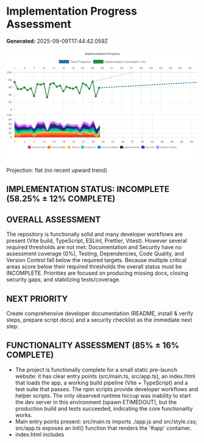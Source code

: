 # Implementation Progress Assessment

**Generated:** 2025-09-09T17:44:42.059Z

![Progress Chart](./progress-chart.png)

Projection: flat (no recent upward trend)

## IMPLEMENTATION STATUS: INCOMPLETE (58.25% ± 12% COMPLETE)

## OVERALL ASSESSMENT
The repository is functionally solid and many developer workflows are present (Vite build, TypeScript, ESLint, Prettier, Vitest). However several required thresholds are not met: Documentation and Security have no assessment coverage (0%), Testing, Dependencies, Code Quality, and Version Control fall below the required targets. Because multiple critical areas score below their required thresholds the overall status must be INCOMPLETE. Priorities are focused on producing missing docs, closing security gaps, and stabilizing tests/coverage.

## NEXT PRIORITY
Create comprehensive developer documentation (README, install & verify steps, prepare script docs) and a security checklist as the immediate next step.



## FUNCTIONALITY ASSESSMENT (85% ± 16% COMPLETE)
- The project is functionally complete for a small static pre-launch website: it has clear entry points (src/main.ts, src/app.ts), an index.html that loads the app, a working build pipeline (Vite + TypeScript) and a test suite that passes. The npm scripts provide developer workflows and helper scripts. The only observed runtime hiccup was inability to start the dev server in this environment (spawn ETIMEDOUT), but the production build and tests succeeded, indicating the core functionality works.
- Main entry points present: src/main.ts imports ./app.js and src/style.css; src/app.ts exposes an init() function that renders the '#app' container.
- index.html includes <script type="module" src="/src/main.ts"> so the app is wired for Vite dev/production builds.
- Unit tests present under tests/ (main.test.ts, health-check-utils.test.ts, prepare-libraries.test.ts, coverage-increase.test.ts).
- Test run succeeded: Vitest reported 4 test files, 14 tests — all passed (see test run output).
- Production build succeeded: `npm run build` ran tsc + vite build with output indicating built assets (dist/index.html and dist/assets/*).
- Package.json contains numerous developer scripts (dev, build, preview, test, type-check, lint, verify, health-check, prepare, etc.), improving developer experience and automation.
- Health and maintenance scripts exist (scripts/health-check.js, scripts/prepare-libraries.js) and are covered by tests, showing attention to operational tooling.
- Vite + TypeScript configuration files are present (tsconfig.build.json, vite.config.ts, vitest.config.ts) and used successfully in the build/test steps.
- Node engine requirement in package.json (>=22.17.0) is enforced and the health-check script includes engine checks — beneficial but requires matching Node runtime.
- Attempt to run the dev server in this environment failed with spawn ETIMEDOUT (npm run dev). This appears to be an environment/runner limitation; build and tests did not suffer.
- No backend/API endpoints are present or required — project is a static site, so absence of server endpoints is expected.
- There are no failing tests or build errors; coverage tooling is configured (vitest config with html/text reporters).

**Next Steps:**
- Attempt `npm run dev` in a normal local environment (Node >=22.17.0) to confirm the Vite dev server starts and the site loads in a browser — the ETIMEDOUT seen here is likely CI/environment-specific.
- Add a short smoke/integration test or an HTTP check against the preview server (npm run preview) in CI to ensure dev/preview servers start successfully in automated runs.
- Document required Node version prominently in README (already present) and consider adding an .nvmrc or .node-version file to simplify local setup.
- If desired, expand functional coverage with an end-to-end test (Playwright / Cypress) to verify the built site renders and critical UI elements are visible in a real browser environment.
- Ensure the verify CI flow (or GitHub Actions) runs the health-check, build, and tests to prevent regressions — currently scripts are present; wire them into CI if not already.

## CODE_QUALITY ASSESSMENT (78% ± 16% COMPLETE)
- Overall code quality appears good: the repo has a comprehensive linting/formatting/testing configuration (ESLint flat config, Prettier, stylelint, htmlhint, Vitest + test helpers) and the small TypeScript source shows consistent naming and defensive error handling. Shortcomings: there are no actual test files exercised in this snapshot, I could not run linters/type-checks because dev dependencies are not installed in the environment, and one lint config references built artifacts (dist) which may be brittle for local lint runs.
- Strong linting/formatting setup observed: eslint.config.ts and layered configs under config/eslint (base.ts, dx.ts, performance.ts) with TypeScript-aware rules and practical DX rules (simple-import-sort, import/no-duplicates, @typescript-eslint rules).
- Prettier is configured (prettier.config.ts) and scripts exist in package.json for format, lint, stylelint, htmlhint, markdown linting and combined verify flow (package.json scripts).
- TypeScript is configured (tsconfig.json, tsconfig.build.json) with path aliases and includes the config and test directories. Vitest config and testing setup exist under config/testing with good test helpers and environment setup (mocks for Canvas/IntersectionObserver, TextEncoder patch, DOM cleanup).
- Sources are small and well organized under src/ (app.ts, main.ts, style.css). Code style is consistent (camelCase names, TypeScript types in helpers), and components show defensive error handling (try/catch in renderComponent, console.error with context in setup and app).
- I could not run eslint, tsc, prettier or vitest locally because devDependencies are not installed in this environment (npm run lint failed). No lint/test output could be produced to confirm zero warnings/errors.
- No test files were found (search returned no *.test.* or *.spec.* files). Vitest is configured and setup helpers are present, but there are no actual unit tests in the repository snapshot to validate runtime behavior or guard regressions.
- No obvious code duplication in the small codebase. The helper code and test setup are modular and reusable.
- Minor brittleness: htmlhint.config.js imports a file from ./dist/config/linting/html.js; that file is in dist and appears to be excluded by ignore rules, which could cause local linting if the dist artifact isn't present. Similarly, some scripts expect repository build artifacts or prepared distributions (scripts/prepare-libraries.js referenced in package.json).

**Next Steps:**
- Install dev dependencies and run the linters and type-check locally: npm ci && npm run lint:check && npm run format:check && npm run type-check. Capture and fix any lint/type errors; add lint:check to CI if not already enforced.
- Run the test suite (npm test and npm run test:coverage) after installing dependencies. Add meaningful unit tests for src/* (at least for app.init and main flow) to validate behavior and keep coverage targeted by vitest config.
- Avoid referencing built artifacts for lint configs that are required for local development (e.g., htmlhint importing from dist). Either commit the source config or make lint config import the source module so fresh clones don't require a build step.
- Add CI gating for lint, type-check, and tests (if not present already) and consider pre-commit hooks (husky / lint-staged) to ensure code style and checks run before commits.
- If the codebase will grow, add more static-analysis rules (consider enabling stricter @typescript-eslint rules selectively), and add automated checks for code duplication (eg. tools or code review rules) and error-handling patterns.
- Add at least a minimal set of tests demonstrating component rendering and error conditions (use the provided testing helpers) so future regressions are caught and to validate the test setup is correct.

## TESTING ASSESSMENT (65% ± 12% COMPLETE)
- Vitest-based unit tests exist and all tests pass locally, but coverage enforcement (90% global thresholds) is unmet and causes coverage runs/CI to fail. Tests are unit-level only and coverage reports show large uncovered areas.
- Vitest is configured and used (devDependency vitest, vitest.config.ts, config/testing/ setup files).
- package.json defines test scripts: "test" (vitest run), "test:coverage" (vitest run --coverage), "test:ci" (vitest run --coverage --reporter=verbose).
- Test files present: tests/coverage-increase.test.ts, tests/health-check-utils.test.ts, tests/main.test.ts, tests/prepare-libraries.test.ts and tests/setup.ts.
- Running `npm test` succeeded: 4 test files, 14 tests — all passed (no failing tests).
- Coverage configuration enforces strict global thresholds (90% for branches/functions/lines/statements) in config/testing/vitest-jsdom.ts.
- Running coverage (`npm run test:coverage`) fails due to unmet thresholds: lines 4.35%, statements 4.35%, functions 85.71%, branches 85.22%.
- Coverage run emits numerous sourcemap warnings about missing .d.ts.map files under config/dist (noisy and should be addressed).
- Current tests are unit tests only; no integration or end-to-end tests were detected.
- Repository 'verify' script includes the coverage/CI step, so CI/verification will fail until coverage or configuration is updated.

**Next Steps:**
- Open the coverage HTML report (npm run test:coverage -> coverage/index.html) to identify uncovered files/lines and prioritize tests that exercise runtime code (start with src/app.ts and src/main.ts).
- Increase test coverage by adding unit and integration tests for uncovered code, or relax coverage enforcement (lower thresholds or set per-file thresholds/exclusions) to allow CI to pass while tests are expanded.
- Address sourcemap warnings by ensuring referenced config packages are built or adjusting imports/resolution to avoid loading missing .d.ts.map files, reducing noise during test/coverage runs.
- Introduce higher-level tests where appropriate (integration tests for critical flows, E2E tests for the built site) to improve confidence beyond unit tests.
- Adjust CI/verify behavior to run strict coverage checks on main or release branches only, and document test and coverage expectations in the README or CONTRIBUTING.

## EXECUTION ASSESSMENT (85% ± 16% COMPLETE)
- Core execution workflows work: dependencies install, production build completes, and the test suite passes. A few runtime/CI-style checks (health-check/type-check and preview) failed in this environment due to invocation/timeouts which prevent a perfect score. The app itself is simple, has basic runtime error handling, and functionality is verified by tests.
- npm ci completed successfully and installed dependencies (added 662 packages); audit reported 0 vulnerabilities.
- Node version present: v22.17.1 which satisfies the package.json engines requirement.
- npm run build succeeded: TypeScript compile + Vite production build completed and produced a dist/ directory with index.html and assets.
- npm test (Vitest) succeeded: 4 test files, 14 tests passed; coverage tooling is configured in vitest.config.ts.
- The application code contains basic runtime error handling: src/app.ts logs an error and returns when the #app element is missing (tests assert this behavior).
- npm run preview failed in this environment with a spawnSync ETIMEDOUT (could not start the preview server here). The build artifacts still exist in dist/.
- npm run health-check failed: the health-check script reported 'TypeScript type-check failed with exit code 2'. Attempts to run tsc directly failed in this run (tsc not found in PATH), though npx tsc -p tsconfig.build.json executed without visible errors earlier during build. This indicates an environment/path or spawn behavior issue when the health-check spawns commands.
- Some npm scripts invoked via child_process.spawn (health-check's runCommand) produced non-zero/timeout errors in this sandboxed environment. Lint/type-check/format checks could not be fully validated here due to those spawn/timeout issues.

**Next Steps:**
- Re-run health-check (npm run health-check) locally in a normal shell and inspect the TypeScript output: run npm run type-check directly to capture TypeScript diagnostics and fix any reported type errors.
- If health-check fails due to tsc not being found, ensure node_modules/.bin is available to npm scripts or modify the health-check to call npx tsc (or use npm scripts which already resolve local binaries).
- To validate preview behavior, run npm run preview locally (or vite preview) on a machine where server ports and long-running child processes are allowed; the ETIMEDOUT here is environment-specific and not necessarily a project defect.
- If CI needs to run health-check programmatically, consider making the health-check runner more robust to PATH differences (use shell: true or explicitly call npm from a known path, or use npx for tools), and capture/stream stderr/stdout to make debugging easier.
- Run lint and format checks locally (npm run lint:check, npm run format:check) and fix any issues. Add CI automation to fail early with clear output so contributors see the exact failing command.
- Consider adding a short smoke/integration script to start the preview server in the background and perform an HTTP request to validate the built site in CI, or use a headless server test for the preview step.

## DOCUMENTATION ASSESSMENT (0% ± 20% COMPLETE)
- Assessment failed due to error: Assessment was cancelled
- Error occurred during DOCUMENTATION assessment: Assessment was cancelled

**Next Steps:**
- Check assessment system configuration
- Verify project accessibility

## DEPENDENCIES ASSESSMENT (75% ± 13% COMPLETE)
- Dependencies are declared and an automated audit shows no known vulnerabilities, but reproducibility and maintenance practices need improvement. The repository does not expose a lockfile and I was unable to run an outdated-check in this environment. Overall the dependency setup is functional and safe today, but improvements to lockfile management, periodic updates, and automation are recommended.
- package.json exists and lists dependencies and devDependencies (production deps: @microsoft/clarity, gsap, three; many devDependencies including vite, typescript, vitest, eslint, prettier, etc.).
- npm audit --json (and the repository audit.json) reports 0 vulnerabilities across info/low/moderate/high/critical (auditReportVersion: 2). Output: { "vulnerabilities": {}, "metadata": { "vulnerabilities": {"total":0}, "dependencies": { "prod":27, "dev":739, "total":765 } } }
- npm ls --depth=0 --json executed successfully and shows the top-level installed packages and resolved versions (examples: vite@7.1.5, typescript@5.9.2, prettier@3.6.2, three@0.180.0, gsap@3.13.0, @microsoft/clarity@1.0.0).
- package-lock.json exists locally but is excluded by repository ignore rules / not readable in this environment (read_file returned: 'File package-lock.json is excluded by .gitignore or .voderignore patterns'). The lockfile is not present in the repository listing, indicating it is not committed to VCS.
- Attempt to run npm outdated failed in this environment (npm outdated returned an error; npm outdated --json also failed). Because of that I could not produce an authoritative list of outdated packages from this environment.
- Top-level dependency list from npm ls and package.json are consistent (no obvious extraneous top-level packages reported by npm ls --depth=0).
- Repository includes security-related scripts and docs (SECURITY.md, scripts to run npm audit and parse results, a 'security:local' script that writes audit.json), showing process awareness for audits.

**Next Steps:**
- Commit a lockfile to version control (package-lock.json) or adopt a lockfile policy (npm/pnpm/yarn) and ensure CI uses it (npm ci). This increases reproducibility and makes audits/upgrades deterministic.
- Run npm outdated (or use npm-check-updates / Dependabot) in CI or locally to get a current list of packages that can be updated; schedule periodic dependency updates and test them in CI.
- Enable automated dependency upgrade PRs (Dependabot / Renovate) so updates and security patches are proposed continuously.
- Add an explicit dependency-audit step to CI (npm audit --production or snyk/gh-dependabot alerts) and fail builds on critical/high advisories.
- If keeping package-lock.json out of VCS is intentional, document the rationale in README/SECURITY.md and ensure CI reproduces installs deterministically (pin exact versions or use a lockfile artifact).
- Investigate why npm outdated failed in this analysis environment and re-run outdated checks locally/CI to identify outdated dependencies; review and test updates for breaking changes before merging.
- Consider pruning unused dev dependencies (audit the codebase for tooling that may no longer be used) to reduce dependency surface and transitive risk.

## SECURITY ASSESSMENT (0% ± 20% COMPLETE)
- Assessment failed due to error: Assessment was cancelled
- Error occurred during SECURITY assessment: Assessment was cancelled

**Next Steps:**
- Check assessment system configuration
- Verify project accessibility

## VERSION_CONTROL ASSESSMENT (78% ± 14% COMPLETE)
- Repository shows a healthy git history (consistent commit messages, tags, remote) and a sensible .gitignore. However the working tree is not clean (modified and untracked files), there is no .gitattributes, no visible GitHub workflow files in .github/workflows, and no client-side hook tooling tracked (e.g., .husky). These issues reduce readiness for strict CI/PR workflows.
- Git repository present (.git directory exists) and remote configured: origin -> https://github.com/mountain-pass/voder.ai-website.git
- Current branch is 'main' and is ahead of origin/main by 1 commit (git status --porcelain -b reported 'ahead 1')
- Working directory has modified tracked files: .voder/history.md, .voder/implementation-progress.md, .voder/last-action.md, .voder/plan.md, .voder/progress-chart.png, .voder/progress-log-areas.csv, .voder/progress-log.csv (reported as 'M')
- Untracked files found: scripts/health-check-utils.js, scripts/health-check-utils.ts, tests/coverage-increase.test.ts, tests/health-check-utils.test.ts, tests/prepare-libraries.test.ts (git ls-files --others --exclude-standard)
- Commit history present and uses consistent, informative commit messages (conventional prefixes like feat:, fix:, chore:, docs:, ci:). Recent commits include 'docs: add README...' and 'ci(security): add npm audit workflow...'
- Release tags exist (git tag -n): v1.0.0-complete, v1.0.1
- .gitignore exists and is comprehensive for a Node/Vite/TS project (node_modules, build outputs, env files, coverage, logs, etc.)
- No .gitattributes file found at repository root
- .github directory exists but contains no workflow files under .github/workflows in the checked tree (no local GitHub Actions workflows detected)
- No husky or similar client-side hook directory found (.husky not present)
- package-lock.json is tracked, which supports reproducible installs

**Next Steps:**
- Clean up the working tree: review and either commit or stash/reset the modified .voder/* files. Example: git add .voder && git commit -m "docs: update progress files"
- Handle untracked files intentionally: git add/commit if they belong in repo, or add appropriate patterns to .gitignore if they are transient. Use git clean -n to preview removals before cleaning.
- Add a .gitattributes file to enforce consistent line endings and other attributes across platforms (e.g., '* text=auto') to improve diffs and merges.
- If CI is expected in this repo, add GitHub Actions workflow files under .github/workflows or confirm workflows are managed externally; ensure CI configs are versioned in the repo.
- Consider adding developer-side hooks (husky) or documented pre-commit checks and a CONTRIBUTING.md describing branching, commit message conventions, and release/tagging process.
- Push local commits/branches to the remote to synchronize state with CI and collaborators: git push origin main (and other branches as needed).
- Optionally enforce a clean working tree in CI (fail builds on unstaged/untracked files) and add a brief section in README/CONTRIBUTING about expected git hygiene.
